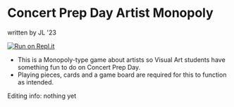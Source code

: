 # Concert Prep Day Artist Monopoly

written by JL '23 

[![Run on Repl.it](https://repl.it/badge/github/athenian-ct-projects/Concert-Prep-Day-JL)](https://repl.it/github/athenian-ct-projects/Concert-Prep-Day-JL)

* This is a Monopoly-type game about artists so Visual Art students have something fun to do on Concert Prep Day. 
* Playing pieces, cards and a game board are required for this to function as intended.

Editing info: nothing yet
